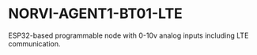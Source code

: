 # NORVI-AGENT1-BT01-LTE
ESP32-based programmable node with 0-10v analog inputs including LTE communication.
